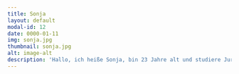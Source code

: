 ```yaml
---
title: Sonja
layout: default
modal-id: 12
date: 0000-01-11
img: sonja.jpg
thumbnail: sonja.jpg
alt: image-alt
description: 'Hallo, ich heiße Sonja, bin 23 Jahre alt und studiere Jura an der LMU. Ich freue mich, im Rahmen des Projektes etwas über Bienen und Honiggewinnung zu lernen und dabei Teil eines motivierten Teams zu sein.'
---
```

